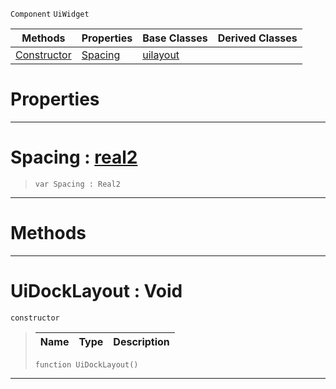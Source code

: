  `Component` `UiWidget`



|Methods|Properties|Base Classes|Derived Classes|
|---|---|---|---|
|[ Constructor](https://github.com/ZilchEngine/ZilchDocs/blob/master/code_reference/class_reference/uidocklayout.markdown#uidocklayout-void)|[ Spacing](https://github.com/ZilchEngine/ZilchDocs/blob/master/code_reference/class_reference/uidocklayout.markdown#spacing-zilch-engine-docu)|[uilayout](https://github.com/ZilchEngine/ZilchDocs/blob/master/code_reference/class_reference/uilayout.markdown)| |


 #  Properties


---  
 #  Spacing : [real2](https://github.com/ZilchEngine/ZilchDocs/blob/master/code_reference/nada_base_types/real2.markdown)

> 
> ``` lang=cpp, name=Nada
> var Spacing : Real2


---  
 #  Methods


---  
 #  UiDockLayout : Void

 `constructor`

> 
> |Name|Type|Description|
> |---|---|---|
> ``` lang=cpp, name=Nada
> function UiDockLayout()
> ``` 


---  
 

 